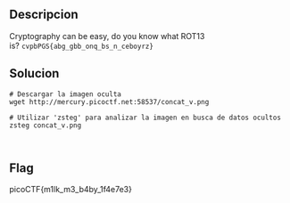 ## Descripcion

Cryptography can be easy, do you know what ROT13 is? `cvpbPGS{abg_gbb_onq_bs_n_ceboyrz}`


## Solucion
```
# Descargar la imagen oculta
wget http://mercury.picoctf.net:58537/concat_v.png

# Utilizar 'zsteg' para analizar la imagen en busca de datos ocultos
zsteg concat_v.png



```

## Flag
picoCTF{m1lk_m3_b4by_1f4e7e3}